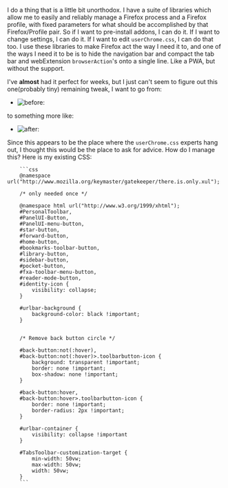 I do a thing that is a little bit unorthodox. I have a suite of libraries which allow me to easily and reliably manage a Firefox process and a Firefox profile, with fixed parameters for what should be accomplished by that Firefox/Profile pair. So if I want to pre-install addons, I can do it. If I want to change settings, I can do it. If I want to edit `userChrome.css`, I can do that too. I use these libraries to make Firefox act the way I need it to, and one of the ways I need it to be is to hide the navigation bar and compact the tab bar and webExtension `browserAction`'s onto a single line. Like a PWA, but without the support.

I've **almost** had it perfect for weeks, but I just can't seem to figure out this one(probably tiny) remaining tweak, I want to go from:

- ![before:](https://eyedeekay.github.io/userChrome.app.css/before.png)

to something more like:

- ![after:](https://eyedeekay.github.io/userChrome.app.css/after.png)

Since this appears to be the place where the `userChrome.css` experts hang out, I thought this would be the place to ask for advice. How do I manage this? Here is my existing CSS:

        ```css
        @namespace url("http://www.mozilla.org/keymaster/gatekeeper/there.is.only.xul");

        /* only needed once */

        @namespace html url("http://www.w3.org/1999/xhtml");
        #PersonalToolbar,
        #PanelUI-Button,
        #PanelUI-menu-button,
        #star-button,
        #forward-button,
        #home-button,
        #bookmarks-toolbar-button,
        #library-button,
        #sidebar-button,
        #pocket-button,
        #fxa-toolbar-menu-button,
        #reader-mode-button,
        #identity-icon {
            visibility: collapse;
        }

        #urlbar-background {
            background-color: black !important;
        }


        /* Remove back button circle */

        #back-button:not(:hover),
        #back-button:not(:hover)>.toolbarbutton-icon {
            background: transparent !important;
            border: none !important;
            box-shadow: none !important;
        }

        #back-button:hover,
        #back-button:hover>.toolbarbutton-icon {
            border: none !important;
            border-radius: 2px !important;
        }

        #urlbar-container {
            visibility: collapse !important
        }

        #TabsToolbar-customization-target {
            min-width: 50vw;
            max-width: 50vw;
            width: 50vw;
        }
        ```
